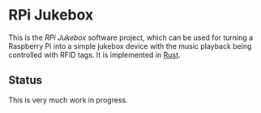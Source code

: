 # RPi Jukebox

This is the *RPi Jukebox* software project, which can be used for turning a
Raspberry Pi into a simple jukebox device with the music playback being controlled with RFID tags. It is implemented in [Rust](https://www.rust-lang.org).

## Status

This is very much work in progress.
